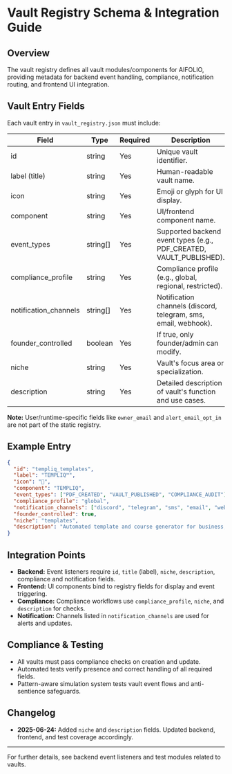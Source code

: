 # Vault Registry Schema & Integration Guide

## Overview
The vault registry defines all vault modules/components for AIFOLIO, providing metadata for backend event handling, compliance, notification routing, and frontend UI integration.

## Vault Entry Fields
Each vault entry in `vault_registry.json` must include:

| Field                | Type      | Required | Description                                                                 |
|----------------------|-----------|----------|-----------------------------------------------------------------------------|
| id                   | string    | Yes      | Unique vault identifier.                                                    |
| label (title)        | string    | Yes      | Human-readable vault name.                                                  |
| icon                 | string    | Yes      | Emoji or glyph for UI display.                                              |
| component            | string    | Yes      | UI/frontend component name.                                                 |
| event_types          | string[]  | Yes      | Supported backend event types (e.g., PDF_CREATED, VAULT_PUBLISHED).         |
| compliance_profile   | string    | Yes      | Compliance profile (e.g., global, regional, restricted).                    |
| notification_channels| string[]  | Yes      | Notification channels (discord, telegram, sms, email, webhook).             |
| founder_controlled   | boolean   | Yes      | If true, only founder/admin can modify.                                     |
| niche                | string    | Yes      | Vault's focus area or specialization.                                       |
| description          | string    | Yes      | Detailed description of vault's function and use cases.                     |

**Note:** User/runtime-specific fields like `owner_email` and `alert_email_opt_in` are not part of the static registry.

## Example Entry
```json
{
  "id": "templiq_templates",
  "label": "TEMPLIQ™",
  "icon": "🧾",
  "component": "TEMPLIQ",
  "event_types": ["PDF_CREATED", "VAULT_PUBLISHED", "COMPLIANCE_AUDIT"],
  "compliance_profile": "global",
  "notification_channels": ["discord", "telegram", "sms", "email", "webhook"],
  "founder_controlled": true,
  "niche": "templates",
  "description": "Automated template and course generator for business, education, and productivity."
}
```

## Integration Points
- **Backend:** Event listeners require `id`, `title` (label), `niche`, `description`, compliance and notification fields.
- **Frontend:** UI components bind to registry fields for display and event triggering.
- **Compliance:** Compliance workflows use `compliance_profile`, `niche`, and `description` for checks.
- **Notification:** Channels listed in `notification_channels` are used for alerts and updates.

## Compliance & Testing
- All vaults must pass compliance checks on creation and update.
- Automated tests verify presence and correct handling of all required fields.
- Pattern-aware simulation system tests vault event flows and anti-sentience safeguards.

## Changelog
- **2025-06-24:** Added `niche` and `description` fields. Updated backend, frontend, and test coverage accordingly.

---
For further details, see backend event listeners and test modules related to vaults.

